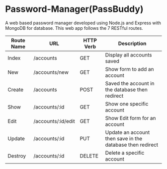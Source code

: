 # Password-Manager(PassBuddy)



A web based password manager developed using Node.js and Express with MongoDB for database.
This web app follows the 7 RESTful routes.

| Route Name | URL                | HTTP Verb | Description
|------------|--------------------|-----------|-----------------
| Index      | /accounts          |   GET     | Display all accounts saved
| New        | /accounts/new      |   GET     | Show form to add an account
| Create     | /accounts          |   POST    | Saved the account in the database then redirect
| Show       | /accounts/:id      |   GET     | Show one specific account
| Edit       | /accounts/:id/edit |   GET     | Show Edit form for an account
| Update     | /accounts/:id      |   PUT     | Update an account then save in the database then redirect
| Destroy    | /accounts/:id      |   DELETE  | Delete a specific account

